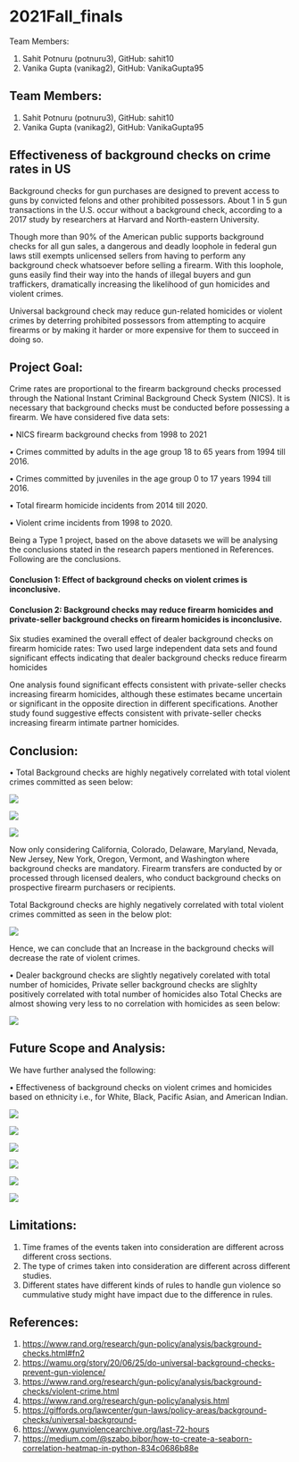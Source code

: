 # 2021Fall_finals

Team Members:

1. Sahit Potnuru (potnuru3), GitHub: sahit10
2. Vanika Gupta (vanikag2), GitHub: VanikaGupta95

## Team Members:
1.	Sahit Potnuru (potnuru3), GitHub: sahit10
2.	Vanika Gupta (vanikag2), GitHub: VanikaGupta95
## Effectiveness of background checks on crime rates in US
Background checks for gun purchases are designed to prevent access to guns by convicted felons and other prohibited possessors. About 1 in 5 gun transactions in the U.S. occur without a background check, according to a 2017 study by researchers at Harvard and North-eastern University.

Though more than 90% of the American public supports background checks for all gun sales, a dangerous and deadly loophole in federal gun laws still exempts unlicensed sellers from having to perform any background check whatsoever before selling a firearm. With this loophole, guns easily find their way into the hands of illegal buyers and gun traffickers, dramatically increasing the likelihood of gun homicides and violent crimes.

Universal background check may reduce gun-related homicides or violent crimes by deterring prohibited possessors from attempting to acquire firearms or by making it harder or more expensive for them to succeed in doing so.

## Project Goal:
Crime rates are proportional to the firearm background checks processed through the National Instant Criminal Background Check System (NICS). It is necessary that background checks must be conducted before possessing a firearm. We have considered five data sets:

•	NICS firearm background checks from 1998 to 2021

•	Crimes committed by adults in the age group 18 to 65 years from 1994 till 2016.

•	Crimes committed by juveniles in the age group 0 to 17 years 1994 till 2016.

•	Total firearm homicide incidents from 2014 till 2020.

•	Violent crime incidents from 1998 to 2020.

Being a Type 1 project, based on the above datasets we will be analysing the conclusions stated in the research papers mentioned in References. Following are the conclusions.

#### Conclusion 1: Effect of background checks on violent crimes is inconclusive. 

#### Conclusion 2: Background checks may reduce firearm homicides and private-seller background checks on firearm homicides is inconclusive.

Six studies examined the overall effect of dealer background checks on firearm homicide rates: Two used large independent data sets and found significant effects indicating that dealer background checks reduce firearm homicides

One analysis found significant effects consistent with private-seller checks increasing firearm homicides, although these estimates became uncertain or significant in the opposite direction in different specifications. Another study found suggestive effects consistent with private-seller checks increasing firearm intimate partner homicides.


## Conclusion:
•	Total Background checks are highly negatively correlated with total violent crimes committed as seen below:


![](Images/Background_checks_trend.png)

![](Images/Background_checks_states.png)

![](Images/Violent_crimes_bchecks.png)

Now only considering California, Colorado, Delaware, Maryland, Nevada, New Jersey, New York, Oregon, Vermont, and Washington where background checks are mandatory. Firearm transfers are conducted by or processed through licensed dealers, who conduct background checks on prospective firearm purchasers or recipients.

Total Background checks are highly negatively correlated with total violent crimes committed as seen in the below plot:

![](Images/Bchecks_violent_Filtered_states_crimes.png)

Hence, we can conclude that an Increase in the background checks will decrease the rate of violent crimes.

•	Dealer background checks are slightly negatively corelated with total number of homicides, Private seller background checks are slighlty positively correlated with total number of homicides also Total Checks are almost showing very less to no correlation with homicides as seen below:

 ![](Images/Bchecks_Firearm_homicides.png)


## Future Scope and Analysis:

We have further analysed the following:

•	Effectiveness of background checks on violent crimes and homicides based on ethnicity i.e., for White, Black, Pacific Asian, and American Indian. 
  
 ![](Images/Adult_homicide.png)
 
 ![](Images/adult_violent_crime.png)
 
 ![](Images/Juvi_homicide.png)
 
 ![](Images/Juvi_violent_crimes.png)
 
 ![](Images/Adult_Juvi_Homicides.png)
 
 ![](Images/Adult_Juvi_Violent_Crime.png)
  


## Limitations:
1. Time frames of the events taken into consideration are different across different cross sections.
2. The type of crimes taken into consideration are different across different studies.
3. Different states have different kinds of rules to handle gun violence so cummulative study might have impact due to the difference in rules.

## References:
1.	https://www.rand.org/research/gun-policy/analysis/background-checks.html#fn2
2.	https://wamu.org/story/20/06/25/do-universal-background-checks-prevent-gun-violence/
3.	https://www.rand.org/research/gun-policy/analysis/background-checks/violent-crime.html
4.	https://www.rand.org/research/gun-policy/analysis.html
5.	https://giffords.org/lawcenter/gun-laws/policy-areas/background-checks/universal-background-
6.	https://www.gunviolencearchive.org/last-72-hours
7.	https://medium.com/@szabo.bibor/how-to-create-a-seaborn-correlation-heatmap-in-python-834c0686b88e



